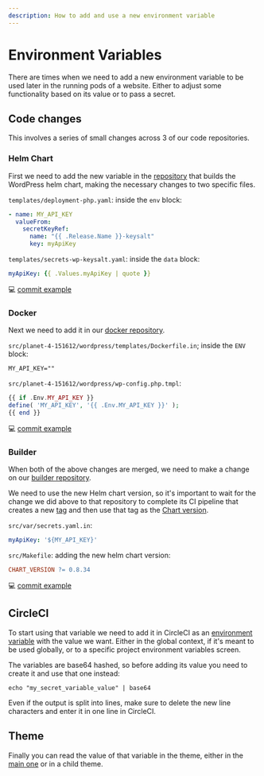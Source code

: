 ```yaml
---
description: How to add and use a new environment variable
---
```


# Environment Variables

There are times when we need to add a new environment variable to be used later in the running pods of a website. Either to adjust some functionality based on its value or to pass a secret.

## Code changes

This involves a series of small changes across 3 of our code repositories.

### Helm Chart

First we need to add the new variable in the [repository](https://github.com/greenpeace/planet4-helm-wordpress/) that builds the WordPress helm chart, making the necessary changes to two specific files.

`templates/deployment-php.yaml`: inside the `env` block:

```yaml
- name: MY_API_KEY
  valueFrom:
    secretKeyRef:
      name: "{{ .Release.Name }}-keysalt"
      key: myApiKey
```

`templates/secrets-wp-keysalt.yaml`: inside the `data` block:

```yaml
myApiKey: {{ .Values.myApiKey | quote }}
```

:computer: [commit example](https://github.com/greenpeace/planet4-helm-wordpress/commit/4ac57c7ae7a163891e5a8d925c273f1844bdf925)

### Docker

Next we need to add it in our [docker repository](https://github.com/greenpeace/planet4-docker).

`src/planet-4-151612/wordpress/templates/Dockerfile.in`; inside the `ENV` block:

```docker
MY_API_KEY=""
```

`src/planet-4-151612/wordpress/wp-config.php.tmpl`:

```php
{{ if .Env.MY_API_KEY }}
define( 'MY_API_KEY', '{{ .Env.MY_API_KEY }}' ); 
{{ end }}
```

:computer: [commit example](https://github.com/greenpeace/planet4-docker/commit/941437e0fccb4a2c9b987e0eae3cf5b09ebd7dac)

### Builder

When both of the above changes are merged, we need to make a change on our [builder repository](https://github.com/greenpeace/planet4-builder).&#x20;

We need to use the new Helm chart version, so it's important to wait for the change we did above to that repository to complete its CI pipeline that creates a new [tag](https://github.com/greenpeace/planet4-helm-wordpress/tags) and then use that tag as the [Chart version](https://github.com/greenpeace/planet4-builder/blob/v1.2.210/src/Makefile#L10).

`src/var/secrets.yaml.in`:

```yaml
myApiKey: '${MY_API_KEY}'
```

`src/Makefile`: adding the new helm chart version:

```makefile
CHART_VERSION ?= 0.8.34
```

:computer: [commit example](https://github.com/greenpeace/planet4-builder/commit/20d8c1a224553ca3cc7de2067ac500aff93e2151)

## CircleCI

To start using that variable we need to add it in CircleCI as an [environment variable](https://circleci.com/docs/env-vars/) with the value we want. Either in the global context, if it's meant to be used globally, or to a specific project environment variables screen.

The variables are base64 hashed, so before adding its value you need to create it and use that one instead:

```shell
echo "my_secret_variable_value" | base64
```

Even if the output is split into lines, make sure to delete the new line characters and enter it in one line in CircleCI.

## Theme

Finally you can read the value of that variable in the theme, either in the [main one](https://github.com/greenpeace/planet4-master-theme/blob/v1.337.0/src/Sendgrid.php#L30) or in a child theme.

